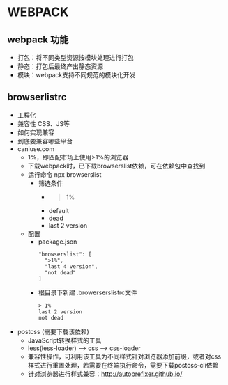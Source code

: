 <!--
 * @Description: 
 * @version: 
 * @Author: simpletoyou
 * @Date: 2022-02-14 10:31:15
 * @LastEditors: simpletoyou
 * @LastEditTime: 2022-02-15 11:43:58
-->

# WEBPACK

## webpack 功能
  * 打包：将不同类型资源按模块处理进行打包
  * 静态：打包后最终产出静态资源
  * 模块：webpack支持不同规范的模块化开发

## browserlistrc
  * 工程化
  * 兼容性 CSS、JS等
  * 如何实现兼容
  * 到底要兼容哪些平台
  * caniuse.com
    - 1%，即匹配市场上使用>1%的浏览器
    - 下载webpack时，已下载browserslist依赖，可在依赖包中查找到
    - 运行命令 npx browserslist
      - 筛选条件
        - >1%
        - default
        - dead
        - last 2 version
    - 配置
      - package.json
        ```
        "browserslist": [
          ">1%",
          "last 4 version",
          "not dead"
        ]
        ```
      - 根目录下新建 .browerserslistrc文件
        ```
        > 1%
        last 2 version
        not dead
        ```
  * postcss (需要下载该依赖)
    - JavaScript转换样式的工具
    - less(less-loader) --> css --> css-loader
    - 兼容性操作，可利用该工具为不同样式针对浏览器添加前缀，或者对css样式进行重置处理，若需要在终端执行命令，需要下载postcss-cli依赖
    - 针对浏览器进行样式兼容：http://autoprefixer.github.io/




